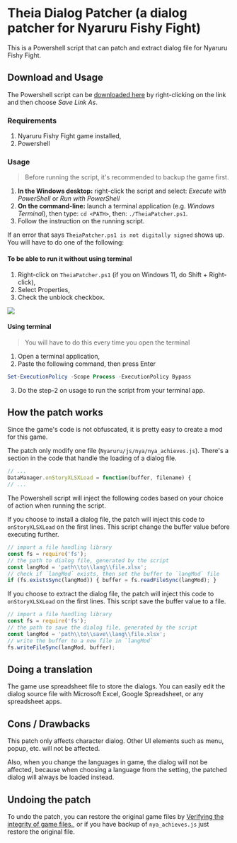 # Theia Dialog Patcher (a dialog patcher for Nyaruru Fishy Fight)

This is a Powershell script that can patch and extract dialog file for Nyaruru Fishy Fight.

## Download and Usage

The Powershell script can be [downloaded here](https://raw.githubusercontent.com/rzfury/theia-dialog-patcher/main/TheiaPatcher.ps1) by right-clicking on the link and then choose *Save Link As*.

### Requirements

1. Nyaruru Fishy Fight game installed,
2. Powershell

### Usage

> Before running the script, it's recommended to backup the game first.

1. **In the Windows desktop:** right-click the script and select: *Execute with PowerShell* or *Run with PowerShell*
2. **On the command-line:** launch a terminal application (e.g. *Windows Terminal*), then type: `cd <PATH>`, then: `./TheiaPatcher.ps1`.
3. Follow the instruction on the running script.

If an error that says `TheiaPatcher.ps1 is not digitally signed` shows up. You will have to do one of the following:

#### To be able to run it without using terminal
1. Right-click on `TheiaPatcher.ps1` (if you on Windows 11, do Shift + Right-click),
2. Select Properties,
3. Check the unblock checkbox.

![](https://learn-attachment.microsoft.com/api/attachments/1e085ff6-282a-4896-92e3-a1cd7baef3eb?platform=QnA)

#### Using terminal
> You will have to do this every time you open the terminal
1. Open a terminal application,
2. Paste the following command, then press Enter
```powershell
Set-ExecutionPolicy -Scope Process -ExecutionPolicy Bypass
```
3. Do the step-2 on usage to run the script from your terminal app.
   
## How the patch works

Since the game's code is not obfuscated, it is pretty easy to create a mod for this game.

The patch only modify one file (`Nyaruru/js/nya/nya_achieves.js`). There's a section in the code that handle the loading of a dialog file.

```js
// ...
DataManager.onStoryXLSXLoad = function(buffer, filename) {
// ...
```

The Powershell script will inject the following codes based on your choice of action when running the script.

If you choose to install a dialog file, the patch will inject this code to `onStoryXLSXLoad` on the first lines. This script change the buffer value before executing further.

```js
// import a file handling library
const fs = require('fs');
// the path to dialog file, generated by the script
const langMod = 'path\\to\\lang\\file.xlsx';
// check if `langMod` exists, then set the buffer to `langMod` file
if (fs.existsSync(langMod)) { buffer = fs.readFileSync(langMod); }
```

If you choose to extract the dialog file, the patch will inject this code to `onStoryXLSXLoad` on the first lines. This script save the buffer value to a file.

```js
// import a file handling library
const fs = require('fs');
// the path to save the dialog file, generated by the script
const langMod = 'path\\to\\save\\lang\\file.xlsx';
// write the buffer to a new file in `langMod`
fs.writeFileSync(langMod, buffer);
```

## Doing a translation

The game use spreadsheet file to store the dialogs. You can easily edit the dialog source file with Microsoft Excel, Google Spreadsheet, or any spreadsheet apps.

## Cons / Drawbacks

This patch only affects character dialog. Other UI elements such as menu, popup, etc. will not be affected.

Also, when you change the languages in game, the dialog will not be affected, because when choosing a language from the setting, the patched dialog will always be loaded instead.

## Undoing the patch

To undo the patch, you can restore the original game files by [Verifying the integrity of game files.](https://help.steampowered.com/en/faqs/view/0C48-FCBD-DA71-93EB), or if you have backup of `nya_achieves.js` just restore the original file.
